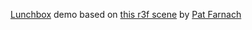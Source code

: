 [Lunchbox](https://lunchboxjs.com/) demo based on [this r3f scene](https://twitter.com/PFarnach/status/1527502263471718402) by [Pat Farnach](https://twitter.com/PFarnach)
